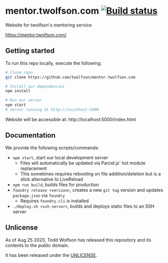 # mentor.twolfson.com [![Build status](https://circleci.com/gh/twolfson/mentor.twolfson.com/tree/master.svg?style=svg)](https://circleci.com/gh/twolfson/mentor.twolfson.com/tree/master)

Website for twolfson's mentoring service

https://mentor.twolfson.com/

## Getting started
To run this repo locally, execute the following:

```bash
# Clone repo
git clone https://github.com/twolfson/mentor.twolfson.com

# Install our dependencies
npm install

# Run our server
npm start
# Server running at http://localhost:5000
```

Website will be accessible at: http://localhost:5000/index.html

## Documentation
We provide the following scripts/commands:

- `npm start`, start our local development server
  - Files will automatically be updated via Parcel.js' hot module replacement
  - This sometimes requires rebooting on file addition/deletion but is a slick alternative to LiveReload
- `npm run build`, builds files for production
- `foundry release <version>`, creates a new `git tag` version and updates `package.json` via `foundry`
  - Requires `foundry.cli` is installed
- `./deploy.sh <ssh-server>`, builds and deploys static files to an SSH server

## Unlicense
As of Aug 25 2020, Todd Wolfson has released this repository and its contents to the public domain.

It has been released under the [UNLICENSE][].

[UNLICENSE]: UNLICENSE

